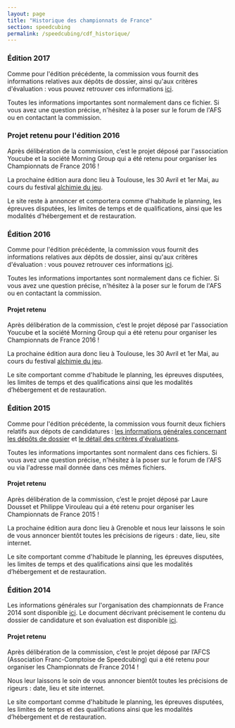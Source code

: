 ```yaml
---
layout: page
title: "Historique des championnats de France"
section: speedcubing
permalink: /speedcubing/cdf_historique/
---
```


### Édition 2017

Comme pour l'édition précédente, la commission vous fournit des informations relatives aux dépôts de dossier, ainsi qu'aux critères d'évaluation : vous pouvez retrouver ces informations [ici]({{site.baseurl}}/uploads/CommissionCDF2017.pdf).

Toutes les informations importantes sont normalement dans ce fichier. Si vous avez une question précise, n'hésitez à la poser sur le forum de l'AFS ou en contactant la commission.

### Projet retenu pour l'édition 2016

Après délibération de la commission, c’est le projet déposé par l'association Youcube et la société Morning Group qui a été retenu pour organiser les Championnats de France 2016 !

La prochaine édition aura donc lieu à Toulouse, les 30 Avril et 1er Mai, au cours du festival [alchimie du jeu](http://toulouse.festivaldujeu.fr/).

Le site reste à annoncer et comportera comme d'habitude le planning, les épreuves disputées, les limites de temps et de qualifications, ainsi que les modalités d’hébergement et de restauration.

### Édition 2016

Comme pour l'édition précédente, la commission vous fournit des informations relatives aux dépôts de dossier, ainsi qu'aux critères d'évaluation : vous pouvez retrouver ces informations [ici]({{site.baseurl}}/uploads/CommissionCDF2016.pdf).

Toutes les informations importantes sont normalement dans ce fichier. Si vous avez une question précise, n'hésitez à la poser sur le forum de l'AFS ou en contactant la commission.

#### Projet retenu

Après délibération de la commission, c’est le projet déposé par l'association Youcube et la société Morning Group qui a été retenu pour organiser les Championnats de France 2016 !

La prochaine édition aura donc lieu à Toulouse, les 30 Avril et 1er Mai, au cours du festival [alchimie du jeu](http://toulouse.festivaldujeu.fr/).

Le site comportant comme d'habitude le planning, les épreuves disputées, les limites de temps et des qualifications ainsi que les modalités d’hébergement et de restauration.

### Édition 2015

Comme pour l'édition précédente, la commission vous fournit deux fichiers relatifs aux dépots de candidatures : [les informations générales concernant les dépôts de dossier]({{site.baseurl}}/uploads/details_depot_dossier_cdf_2015.pdf) et [le détail des critères d'évaluations]({{site.baseurl}}/uploads/details_evaluation_cdf_2015.pdf).

Toutes les informations importantes sont normalent dans ces fichiers. Si vous avez une question précise, n'hésitez à la poser sur le forum de l'AFS ou via l'adresse mail donnée dans ces mêmes fichiers.

#### Projet retenu
Après délibération de la commission, c’est le projet déposé par Laure Dousset et Philippe Virouleau qui a été retenu pour organiser les Championnats de France 2015 !

La prochaine édition aura donc lieu à Grenoble et nous leur laissons le soin de vous annoncer bientôt toutes les précisions de rigeurs : date, lieu, site internet.

Le site comportant comme d'habitude le planning, les épreuves disputées, les limites de temps et des qualifications ainsi que les modalités d’hébergement et de restauration.



### Édition 2014

Les informations générales sur l'organisation des championnats de France 2014 sont disponible [ici]({{site.baseurl}}/uploads/details_evaluation_cdf_2014.pdf).
Le document décrivant précisement le contenu du dossier de candidature et son évaluation est disponible [ici]({{site.baseurl}}/uploads/details_evaluation_cdf_2014.pdf).

#### Projet retenu

Après délibération de la commission, c’est le projet déposé par l’AFCS (Association Franc-Comptoise de Speedcubing) qui a été retenu pour organiser les Championnats de France 2014 !

Nous leur laissons le soin de vous annoncer bientôt toutes les précisions de rigeurs : date, lieu et site internet.

Le site comportant comme d'habitude le planning, les épreuves disputées, les limites de temps et des qualifications ainsi que les modalités d’hébergement et de restauration.




